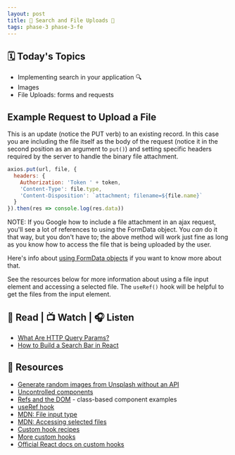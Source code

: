 ```yaml
---
layout: post
title: 🦊 Search and File Uploads 🦊
tags: phase-3 phase-3-fe
---
```


## 🗓️ Today's Topics

- Implementing search in your application 🔍
- Images
- File Uploads: forms and requests

## Example Request to Upload a File

This is an update (notice the PUT verb) to an existing record. In this case you are including the file itself as the body of the request (notice it in the second position as an argument to `put()`) and setting specific headers required by the server to handle the binary file attachment.

```js
axios.put(url, file, {
  headers: {
    Authorization: 'Token ' + token,
    'Content-Type': file.type,
    'Content-Disposition': `attachment; filename=${file.name}`
  }
}).then(res => console.log(res.data))
```

NOTE: If you Google how to include a file attachment in an ajax request, you'll see a lot of references to using the FormData object. You _can_ do it that way, but you don't have to; the above method will work just fine as long as you know how to access the file that is being uploaded by the user.

Here's info about [using FormData objects](https://developer.mozilla.org/en-US/docs/Web/API/FormData/Using_FormData_Objects) if you want to know more about that.

See the resources below for more information about using a file input element and accessing a selected file. The `useRef()` hook will be helpful to get the files from the input element.

## 📖 Read | 📺 Watch | 🎧 Listen

- [What Are HTTP Query Params?](https://www.youtube.com/watch?v=iH5TMSB_aDo)
- [How to Build a Search Bar in React](https://www.emgoto.com/react-search-bar/)

## 🔖 Resources

- [Generate random images from Unsplash without an API](https://awik.io/generate-random-images-unsplash-without-using-api/)
- [Uncontrolled components](https://reactjs.org/docs/uncontrolled-components.html)
- [Refs and the DOM](https://reactjs.org/docs/refs-and-the-dom.html) - class-based component examples
- [useRef hook](https://reactjs.org/docs/hooks-reference.html#useref)
- [MDN: File input type](https://developer.mozilla.org/en-US/docs/Web/HTML/Element/input/file)
- [MDN: Accessing selected files](https://developer.mozilla.org/en-US/docs/Web/API/File/Using_files_from_web_applications#accessing_selected_files)
- [Custom hook recipes](https://usehooks.com/)
- [More custom hooks](https://github.com/streamich/react-use)
- [Official React docs on custom hooks](https://reactjs.org/docs/hooks-custom.html)
